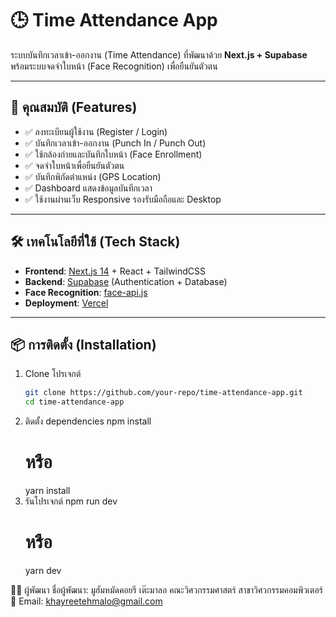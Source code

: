 # 🕒 Time Attendance App

ระบบบันทึกเวลาเข้า-ออกงาน (Time Attendance) ที่พัฒนาด้วย **Next.js + Supabase**  
พร้อมระบบจดจำใบหน้า (Face Recognition) เพื่อยืนยันตัวตน

---

## 🚀 คุณสมบัติ (Features)

- ✅ ลงทะเบียนผู้ใช้งาน (Register / Login)  
- ✅ บันทึกเวลาเข้า-ออกงาน (Punch In / Punch Out)  
- ✅ ใช้กล้องถ่ายและบันทึกใบหน้า (Face Enrollment)  
- ✅ จดจำใบหน้าเพื่อยืนยันตัวตน  
- ✅ บันทึกพิกัดตำแหน่ง (GPS Location)  
- ✅ Dashboard แสดงข้อมูลบันทึกเวลา  
- ✅ ใช้งานผ่านเว็บ Responsive รองรับมือถือและ Desktop  

---

## 🛠️ เทคโนโลยีที่ใช้ (Tech Stack)

- **Frontend**: [Next.js 14](https://nextjs.org/) + React + TailwindCSS  
- **Backend**: [Supabase](https://supabase.com/) (Authentication + Database)  
- **Face Recognition**: [face-api.js](https://github.com/justadudewhohacks/face-api.js)  
- **Deployment**: [Vercel](https://vercel.com/)  

---

## 📦 การติดตั้ง (Installation)

1. Clone โปรเจกต์
   ```bash
   git clone https://github.com/your-repo/time-attendance-app.git
   cd time-attendance-app
2. ติดตั้ง dependencies
   npm install
   # หรือ
   yarn install
3. รันโปรเจกต์
   npm run dev
   # หรือ
   yarn dev

👨‍💻 ผู้พัฒนา
  ชื่อผู้พัฒนา: มูฮัมหมัดคอยรี เต๊ะมาลอ
  คณะวิศวกรรมศาสตร์ สาขาวิศวกรรมคอมพิวเตอร์
  📧 Email: khayreetehmalo@gmail.com

